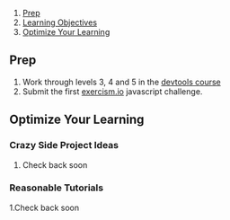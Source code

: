 1. [Prep](#prep)
2. [Learning Objectives](learning-objectives.md)
1. [Optimize Your Learning ](#optimize-your-learning)



## Prep

1. Work through levels 3, 4 and 5 in the [devtools
   course](https://www.codeschool.com/courses/discover-devtools)
2. Submit the first [exercism.io](http://exercism.io/setup/javascript)
   javascript challenge.

## Optimize Your Learning
### Crazy Side Project Ideas
1. Check back soon

### Reasonable Tutorials
1.Check back soon